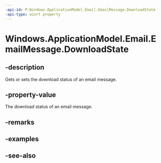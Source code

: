 ```yaml
---
-api-id: P:Windows.ApplicationModel.Email.EmailMessage.DownloadState
-api-type: winrt property
---
```


<!-- Property syntax
public Windows.ApplicationModel.Email.EmailMessageDownloadState DownloadState { get;  set; }
-->

# Windows.ApplicationModel.Email.EmailMessage.DownloadState

## -description
Gets or sets the download status of an email message.

## -property-value
The download status of an email message.

## -remarks

## -examples

## -see-also
